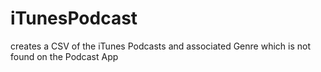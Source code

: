 # iTunesPodcast
creates a CSV of the iTunes Podcasts and associated Genre which is not found on the Podcast App
